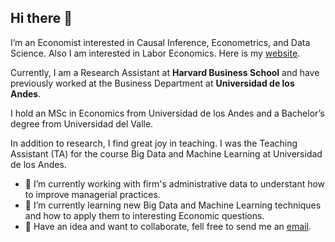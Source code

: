 ## Hi there 👋


I’m an Economist interested in Causal Inference, Econometrics, and Data Science. Also I am interested in Labor Economics.   Here is my [website](https://rengifoandres.github.io).

Currently, I am a Research Assistant at **Harvard Business School** and have previously worked at the Business Department at **Universidad de los Andes**. 

I hold an MSc in Economics from Universidad de los Andes and a Bachelor’s degree from Universidad del Valle.

In addition to research, I find great joy in teaching. I was the Teaching Assistant (TA) for the course Big Data and Machine Learning at Universidad de los Andes.

- 🔭 I’m currently working with firm's administrative data to understant how to improve managerial practices.
- 🌱 I’m currently learning new Big Data and Machine Learning techniques and how to apply them to interesting Economic questions.
- 💬 Have an idea and want to collaborate, fell free to send me an [email](mailto:a.rengifoj.econ@gmail.com). 
<!--
**RengifoAndres/RengifoAndres** is a ✨ _special_ ✨ repository because its `README.md` (this file) appears on your GitHub profile.

Here are some ideas to get you started:

- 🔭 I’m currently working on ...
- 🌱 I’m currently learning ...
- 👯 I’m looking to collaborate on ...
- 🤔 I’m looking for help with ...
- 💬 Ask me about ...
- 📫 How to reach me: ...
- 😄 Pronouns: ...
- ⚡ Fun fact: ...
-->
